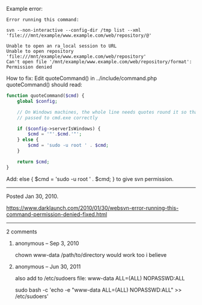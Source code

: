 Example error:
```
Error running this command:

svn --non-interactive --config-dir /tmp list --xml 'file:///mnt/example/www.example.com/web/repository/@'

Unable to open an ra_local session to URL
Unable to open repository 'file:///mnt/example/www.example.com/web/repository'
Can't open file '/mnt/example/www.example.com/web/repository/format': Permission denied
```

How to fix:
Edit quoteCommand() in ../include/command.php quoteCommand() should read:

```php
function quoteCommand($cmd) {
    global $config;

    // On Windows machines, the whole line needs quotes round it so that it's
    // passed to cmd.exe correctly

    if ($config->serverIsWindows) {
        $cmd = '"'.$cmd.'"';
    } else {
        $cmd = 'sudo -u root ' . $cmd;
    }

    return $cmd;
}
```

Add: else { $cmd = 'sudo -u root ' . $cmd; } to give svn permission.

---

Posted Jan 30, 2010.

https://www.darklaunch.com/2010/01/30/websvn-error-running-this-command-permission-denied-fixed.html

---

2 comments

<ol><li><div>

anonymous &ndash; Sep 3, 2010<div>

chown www-data /path/to/directory
would work too i believe

</div></div></li><li><div>

anonymous &ndash; Jun 30, 2011<div>

also add to /etc/sudoers file:
www-data ALL=(ALL) NOPASSWD:ALL

sudo bash -c 'echo -e "www-data ALL=(ALL) NOPASSWD:ALL" >> /etc/sudoers'

</div></div></li></ol>